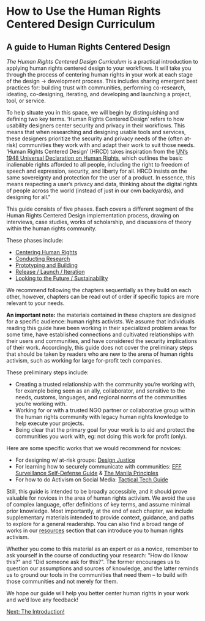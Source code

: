 # How to Use the Human Rights Centered Design Curriculum

## A guide to Human Rights Centered Design

_The Human Rights Centered Design Curriculum_ is a practical introduction to applying human rights centered design to your workflows. It will take you through the process of centering human rights in your work at each stage of the design → development process. This includes sharing emergent best practices for: building trust with communities, performing co-research, ideating, co-designing, iterating, and developing and launching a project, tool, or service.

To help situate you in this space, we will begin by distinguishing and defining two key terms. ‘Human Rights Centered Design’ refers to how usability designers center security and privacy in their workflows. This means that when researching and designing usable tools and services, these designers prioritize the security and privacy needs of the (often at-risk) communities they work with and adapt their work to suit those needs. ‘Human Rights Centered Design’ (HRCD) takes inspiration from the [UN’s 1948 Universal Declaration on Human Rights](https://www.un.org/en/universal-declaration-human-rights/), which outlines the basic inalienable rights afforded to all people, including the right to freedom of speech and expression, security, and liberty for all. HRCD insists on the same sovereignty and protection for the user of a product. In essence, this means respecting a user’s privacy and data, thinking about the digital rights of people across the world (instead of just in our own backyards), and designing for all.”

This guide consists of five phases. Each covers a different segment of the Human Rights Centered Design implementation process, drawing on interviews, case studies, works of scholarship, and discussions of theory within the human rights community.

These phases include:

- [Centering Human Rights](/centering)
- [Conducting Research](/research)
- [Prototyping and Building](/prototyping)
- [Release / Launch / Iteration](/launching)
- [Looking to the Future / Sustainability](/future)

We recommend following the chapters sequentially as they build on each other, however, chapters can be read out of order if specific topics are more relevant to your needs.

**An important note:** the materials contained in these chapters are designed for a specific audience: human rights activists. We assume that individuals reading this guide have been working in their specialized problem areas for some time, have established connections and cultivated relationships with their users and communities, and have considered the security implications of their work. Accordingly, this guide does not cover the preliminary steps that should be taken by readers who are new to the arena of human rights activism, such as working for large for-profit tech companies.

These preliminary steps include:

- Creating a trusted relationship with the community you’re working with, for example being seen as an ally, collaborator, and sensitive to the needs, customs, languages, and regional norms of the communities you’re working with.
- Working for or with a trusted NGO partner or collaborative group within the human rights community with legacy human rights knowledge to help execute your projects.
- Being clear that the primary goal for your work is to aid and protect the communities you work with, eg: not doing this work for profit (only).

Here are some specific works that we would recommend for novices:

- For designing w/ at-risk groups: [Design Justice](https://design-justice.pubpub.org/)
- For learning how to securely communicate with communities: [EFF Surveillance Self-Defense Guide](https://ssd.eff.org/en) & [The Manila Principles](https://manilaprinciples.org/index.html)
- For how to do Activism on Social Media: [Tactical Tech Guide](https://ourdataourselves.tacticaltech.org/posts/23_guide_social_media/)

Still, this guide is intended to be broadly accessible, and it should prove valuable for novices in the area of human rights activism. We avoid the use of complex language, offer definitions of key terms, and assume minimal prior knowledge. Most importantly, at the end of each chapter, we include supplementary materials intended to provide context, guidance, and paths to explore for a general readership. You can also find a broad range of works in our [resources](/resources) section that can introduce you to human rights activism.

Whether you come to this material as an expert or as a novice, remember to ask yourself in the course of conducting your research: "How do I know this?" and "Did someone ask for this?". The former encourages us to question our assumptions and sources of knowledge, and the latter reminds us to ground our tools in the communities that need them – to build with those communities and not merely for them.

We hope our guide will help you better center human rights in your work and we’d love any feedback!

[Next: The Introduction!](/introduction/intro)

